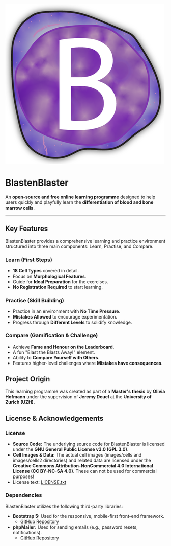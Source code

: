 ![BlastenBlaster Logo](./assets/blastenblaster.png)

# BlastenBlaster

An **open-source and free online learning programme** designed to help users quickly and playfully learn the **differentiation of blood and bone marrow cells**.

---

## Key Features

BlastenBlaster provides a comprehensive learning and practice environment structured into three main components: Learn, Practise, and Compare.

### Learn (First Steps)
* **18 Cell Types** covered in detail.
* Focus on **Morphological Features**.
* Guide for **Ideal Preparation** for the exercises.
* **No Registration Required** to start learning.

### Practise (Skill Building)
* Practice in an environment with **No Time Pressure**.
* **Mistakes Allowed** to encourage experimentation.
* Progress through **Different Levels** to solidify knowledge.

### Compare (Gamification & Challenge)
* Achieve **Fame and Honour on the Leaderboard**.
* A fun "Blast the Blasts Away!" element.
* Ability to **Compare Yourself with Others**.
* Features higher-level challenges where **Mistakes have consequences**.


## Project Origin

This learning programme was created as part of a **Master's thesis** by **Olivia Hofmann** under the supervision of **Jeremy Deuel** at the **University of Zurich (UZH)**.


## License & Acknowledgements

### License

* **Source Code:** The underlying source code for BlastenBlaster is licensed under the **GNU General Public License v3.0 (GPL 3.0)**.
* **Cell Images & Data:** The actual cell images (images/cells and images/cells2 directories) and related data are licensed under the **Creative Commons Attribution-NonCommercial 4.0 International License (CC BY-NC-SA 4.0)**. These can not be used for commercial purposes!
* License text: [LICENSE.txt](LICENSE.txt)

### Dependencies

BlastenBlaster utilizes the following third-party libraries:

* **Bootstrap 5:** Used for the responsive, mobile-first front-end framework.
    * [GitHub Repository](https://github.com/twbs/bootstrap)
* **phpMailer:** Used for sending emails (e.g., password resets, notifications).
    * [GitHub Repository](https://github.com/PHPMailer/PHPMailer)
